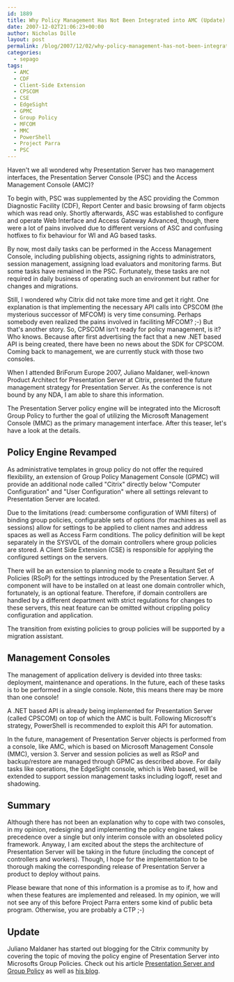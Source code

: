 ```yaml
---
id: 1889
title: Why Policy Management Has Not Been Integrated into AMC (Update)
date: 2007-12-02T21:06:23+00:00
author: Nicholas Dille
layout: post
permalink: /blog/2007/12/02/why-policy-management-has-not-been-integrated-into-amc-update/
categories:
  - sepago
tags:
  - AMC
  - CDF
  - Client-Side Extension
  - CPSCOM
  - CSE
  - EdgeSight
  - GPMC
  - Group Policy
  - MFCOM
  - MMC
  - PowerShell
  - Project Parra
  - PSC
---
```

Haven't we all wondered why Presentation Server has two management interfaces, the Presentation Server Console (PSC) and the Access Management Console (AMC)?<!--more-->

To begin with, PSC was supplemented by the ASC providing the Common Diagnostic Facility (CDF), Report Center and basic browsing of farm objects which was read only. Shortly afterwards, ASC was established to configure and operate Web Interface and Access Gateway Advanced, though, there were a lot of pains involved due to different versions of ASC and confusing hotfixes to fix behaviour for WI and AG based tasks.

By now, most daily tasks can be performed in the Access Management Console, including publishing objects, assigning rights to administrators, session management, assigning load evaluators and monitoring farms. But some tasks have remained in the PSC. Fortunately, these tasks are not required in daily business of operating such an environment but rather for changes and migrations.

Still, I wondered why Citrix did not take more time and get it right. One explanation is that implementing the necessary API calls into CPSCOM (the mysterious successor of MFCOM) is very time consuming. Perhaps somebody even realized the pains involved in faciliting MFCOM? ;-) But that's another story. So, CPSCOM isn't ready for policy management, is it? Who knows. Because after first advertising the fact that a new .NET based API is being created, there have been no news about the SDK for CPSCOM. Coming back to management, we are currently stuck with those two consoles.

When I attended BriForum Europe 2007, Juliano Maldaner, well-known Product Architect for Presentation Server at Citrix, presented the future management strategy for Presentation Server. As the conference is not bound by any NDA, I am able to share this information.

The Presentation Server policy engine will be integrated into the Microsoft Group Policy to further the goal of utilizing the Microsoft Management Console (MMC) as the primary management interface. After this teaser, let's have a look at the details.

## Policy Engine Revamped

As administrative templates in group policy do not offer the required flexibility, an extension of Group Policy Management Console (GPMC) will provide an additional node called "Citrix" directly below "Computer Configuration" and "User Configuration" where all settings relevant to Presentation Server are located.

Due to the limitations (read: cumbersome configuration of WMI filters) of binding group policies, configurable sets of options (for machines as well as sessions) allow for settings to be applied to client names and address spaces as well as Access Farm conditions. The policy definition will be kept separately in the SYSVOL of the domain controllers where group policies are stored. A Client Side Extension (CSE) is responsible for applying the configured settings on the servers.

There will be an extension to planning mode to create a Resultant Set of Policies (RSoP) for the settings introduced by the Presentation Server. A component will have to be installed on at least one domain controller which, fortunately, is an optional feature. Therefore, if domain controllers are handled by a different department with strict regulations for changes to these servers, this neat feature can be omitted without crippling policy configuration and application.

The transition from existing policies to group policies will be supported by a migration assistant.

## Management Consoles

The management of application delivery is devided into three tasks: deployment, maintenance and operations. In the future, each of these tasks is to be performed in a single console. Note, this means there may be more than one console!

A .NET based API is already being implemented for Presentation Server (called CPSCOM) on top of which the AMC is built. Following Microsoft's strategy, PowerShell is recommended to exploit this API for automation.

In the future, management of Presentation Server objects is performed from a console, like AMC, which is based on Microsoft Management Console (MMC), version 3. Server and session policies as well as RSoP and backup/restore are managed through GPMC as described above. For daily tasks like operations, the EdgeSight console, which is Web based, will be extended to support session management tasks including logoff, reset and shadowing.

## Summary

Although there has not been an explanation why to cope with two consoles, in my opinion, redesigning and implementing the policy engine takes precedence over a single but only interim console with an obsoleted policy framework. Anyway, I am excited about the steps the architecture of Presentation Server will be taking in the future (including the concept of controllers and workers). Though, I hope for the implementation to be thorough making the corresponding release of Presentation Server a product to deploy without pains.

Please beware that none of this information is a promise as to if, how and when these features are implemented and released. In my opinion, we will not see any of this before Project Parra enters some kind of public beta program. Otherwise, you are probably a CTP ;-)

## Update

Juliano Maldaner has started out blogging for the Citrix community by covering the topic of moving the policy engine of Presentation Server into Microsofts Group Policies. Check out his article [Presentation Server and Group Policy](http://community.citrix.com/blogs/citrite/julianom/2008/01/25/Presentation+Server+and+Group+Policy) as well as [his blog](http://community.citrix.com/blogs/citrite/julianom/).